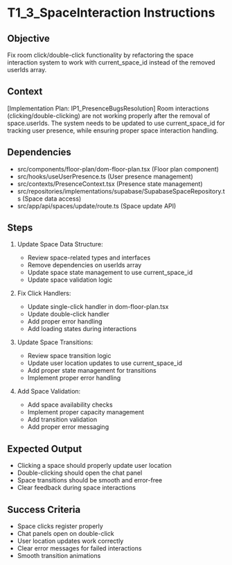 # T1_3_SpaceInteraction Instructions

## Objective
Fix room click/double-click functionality by refactoring the space interaction system to work with current_space_id instead of the removed userIds array.

## Context
[Implementation Plan: IP1_PresenceBugsResolution]
Room interactions (clicking/double-clicking) are not working properly after the removal of space.userIds. The system needs to be updated to use current_space_id for tracking user presence, while ensuring proper space interaction handling.

## Dependencies
- src/components/floor-plan/dom-floor-plan.tsx (Floor plan component)
- src/hooks/useUserPresence.ts (User presence management)
- src/contexts/PresenceContext.tsx (Presence state management)
- src/repositories/implementations/supabase/SupabaseSpaceRepository.ts (Space data access)
- src/app/api/spaces/update/route.ts (Space update API)

## Steps
1. Update Space Data Structure:
   - Review space-related types and interfaces
   - Remove dependencies on userIds array
   - Update space state management to use current_space_id
   - Update space validation logic

2. Fix Click Handlers:
   - Update single-click handler in dom-floor-plan.tsx
   - Update double-click handler
   - Add proper error handling
   - Add loading states during interactions

3. Update Space Transitions:
   - Review space transition logic
   - Update user location updates to use current_space_id
   - Add proper state management for transitions
   - Implement proper error handling

4. Add Space Validation:
   - Add space availability checks
   - Implement proper capacity management
   - Add transition validation
   - Add proper error messaging

## Expected Output
- Clicking a space should properly update user location
- Double-clicking should open the chat panel
- Space transitions should be smooth and error-free
- Clear feedback during space interactions

## Success Criteria
- Space clicks register properly
- Chat panels open on double-click
- User location updates work correctly
- Clear error messages for failed interactions
- Smooth transition animations
